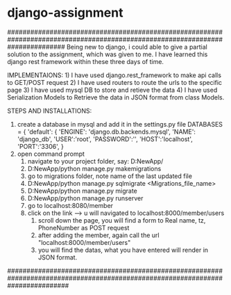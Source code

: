 # django-assignment
###############################################################################################################################
Being new to django, i could able to give a partial solution to the assignment, which was given to me. I have learned this 
django rest framework within these
three days of time.

IMPLEMENTAIONS:
	1) I have used django.rest_framework to make api calls to GET/POST request
	2) I have used routers to route the urls to the specific page
	3) I have used mysql DB to store and retieve the data
	4) I have used Serialization Models to Retrieve the data in JSON format from class Models.

STEPS AND INSTALLATIONS:
  1) create a database in mysql and add it in the settings.py file
  DATABASES = {
    'default': {
        'ENGINE': 'django.db.backends.mysql',
        'NAME': 'django_db',
        'USER':'root',
        'PASSWORD':'',
        'HOST':'localhost',
        'PORT':'3306',
    }
  2) open command prompt
      1) navigate to your project folder, say: D:NewApp/
      2) D:NewApp/python manage.py makemigrations
      3) go to migrations folder, note name of the last updated file
      4) D:NewApp/python manage.py sqlmigrate <AppName> <Migrations_file_name>
      5) D:NewApp/python manage.py migrate
      6) D:NewApp/python manage.py runserver
      7) go to localhost:8080/member
      8) click on the link --> u will navigated to localhost:8000/member/users
          1) scroll down the page, you will find a form to Real name, tz, PhoneNumber as POST request
          2) after adding the member, again call the url "localhost:8000/member/users"
          3) you will find the datas, what you have entered will render in JSON format.
      
  

################################################################################################################################
